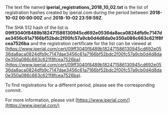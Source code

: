 The text file named **iperial_registrations_2018_10_02.txt** is the list of registration hashes created by iperial.com during the period between **2018-10-02 00:00:00Z** and **2018-10-02 23:59:59Z**.

The SHA 512 hash of the list is **09ff3040f8489b182471586130945cd692e0536da8aca0824dfb9c7147dae3456c61a7166bf52bdc2f00fc57a9cb0d4d8da0e350a086c663c621f8fcea7526ba** and the registration certificate for the list can be viewed at [https://www.iperial.com/cert/09ff3040f8489b182471586130945cd692e0536da8aca0824dfb9c7147dae3456c61a7166bf52bdc2f00fc57a9cb0d4d8da0e350a086c663c621f8fcea7526ba](https://www.iperial.com/cert/09ff3040f8489b182471586130945cd692e0536da8aca0824dfb9c7147dae3456c61a7166bf52bdc2f00fc57a9cb0d4d8da0e350a086c663c621f8fcea7526ba).

To find registrations for a different period, please see the corresponding commit.

For more information, please visit [https://www.iperial.com/](https://www.iperial.com/)
